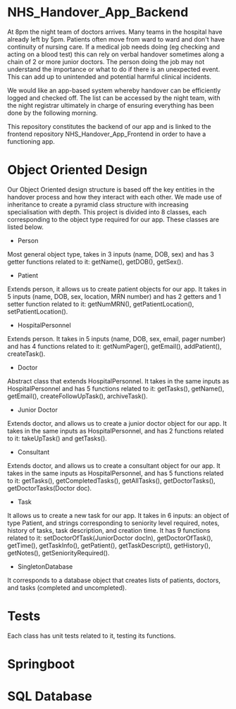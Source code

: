 # NHS_Handover_App_Backend

At 8pm the night team of doctors arrives. Many teams in the hospital have already left by 5pm.  Patients often move from ward to ward and don't have continuity of nursing care.  If a medical job needs doing (eg checking and acting on a blood test) this can rely on verbal handover sometimes along a chain of 2 or more junior doctors.  The person doing the job may not understand the importance or what to do if there is an unexpected event.  This can add up to unintended and potential harmful clinical incidents.

We would like an app-based system whereby handover can be efficiently logged and checked off.  The list can be accessed by the night team, with the night registrar ultimately in charge of ensuring everything has been done by the following morning.

This repository constitutes the backend of our app and is linked to the frontend repository NHS_Handover_App_Frontend in order to have a functioning app. 

# Object Oriented Design

Our Object Oriented design structure is based off the key entities in the handover process and how they interact with each other. We made use of inheritance to create a pyramid class structure with increasing specialisation with depth. This project is divided into 8 classes, each corresponding to the object type required for our app. These classes are listed below. 

- Person

Most general object type, takes in 3 inputs (name, DOB, sex) and has 3 getter functions related to it: getName(), getDOB(), getSex(). 

- Patient

Extends person, it allows us to create patient objects for our app. It takes in 5 inputs (name, DOB, sex, location, MRN number) and has 2 getters and 1 setter function related to it: getNumMRN(), getPatientLocation(), setPatientLocation(). 

- HospitalPersonnel

Extends person. It takes in 5 inputs (name, DOB, sex, email, pager number) and has 4 functions related to it: getNumPager(), getEmail(), addPatient(), createTask(). 

- Doctor

Abstract class that extends HospitalPersonnel. It takes in the same inputs as HospitalPersonnel and has 5 functions related to it: getTasks(), getName(), getEmail(), createFollowUpTask(), archiveTask(). 

- Junior Doctor

Extends doctor, and allows us to create a junior doctor object for our app. It takes in the same inputs as HospitalPersonnel, and has 2 functions related to it: takeUpTask() and getTasks(). 

- Consultant

Extends doctor, and allows us to create a consultant object for our app. It takes in the same inputs as HospitalPersonnel, and has 5 functions related to it: getTasks(), getCompletedTasks(), getAllTasks(), getDoctorTasks(), getDoctorTasks(Doctor doc). 

- Task

It allows us to create a new task for our app. It takes in 6 inputs: an object of type Patient, and strings corresponding to seniority level required, notes, history of tasks, task description, and creation time. It has 9 functions related to it: setDoctorOfTask(JuniorDoctor docIn), getDoctorOfTask(), getTime(), getTaskInfo(), getPatient(), getTaskDescript(), getHistory(), getNotes(), getSeniorityRequired(). 

- SingletonDatabase

It corresponds to a database object that creates lists of patients, doctors, and tasks (completed and uncompleted). 

# Tests

Each class has unit tests related to it, testing its functions. 

# Springboot

# SQL Database


